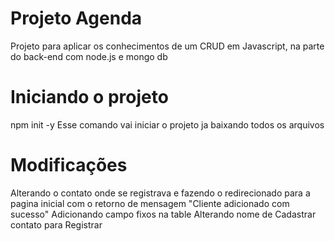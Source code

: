 # Projeto Agenda
Projeto para aplicar os conhecimentos de um CRUD em Javascript, na parte do back-end com node.js e mongo db

# Iniciando o projeto
npm init -y Esse comando vai iniciar o projeto ja baixando todos os arquivos

# Modificações
Alterando o contato onde se registrava e fazendo o redirecionado para a pagina inicial com o retorno de mensagem "Cliente adicionado com sucesso"
Adicionando campo fixos na table
Alterando nome de Cadastrar contato para Registrar
